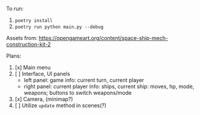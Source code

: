 To run:

1. `poetry install`
2. `poetry run python main.py --debug`

Assets from:
https://opengameart.org/content/space-ship-mech-construction-kit-2

Plans:
1. [x] Main menu 
2. [ ] Interface, UI panels
    * left panel: game info: current turn, current player
    * right panel: current player info: ships, current ship: moves, hp, mode, weapons; buttons to switch weapons/mode
3. [x] Camera, (minimap?)
4. [ ] Utilize `update` method in scenes(?)
